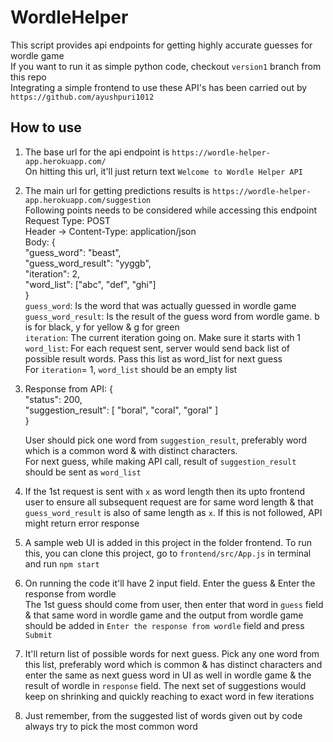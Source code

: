 # WordleHelper

This script provides api endpoints for getting highly accurate guesses for wordle game  
If you want to run it as simple python code, checkout `version1` branch from this repo  
Integrating a simple frontend to use these API's has been carried out by `https://github.com/ayushpuri1012`

## How to use

1. The base url for the api endpoint is `https://wordle-helper-app.herokuapp.com/`  
   On hitting this url, it'll just return text `Welcome to Wordle Helper API`

2. The main url for getting predictions results is `https://wordle-helper-app.herokuapp.com/suggestion`  
   Following points needs to be considered while accessing this endpoint  
   Request Type: POST  
   Header -> Content-Type: application/json  
   Body: {  
   "guess_word": "beast",  
   "guess_word_result": "yyggb",  
   "iteration": 2,  
   "word_list": ["abc", "def", "ghi"]  
   }  
   `guess_word`: Is the word that was actually guessed in wordle game  
   `guess_word_result`: Is the result of the guess word from wordle game. b is for black, y for yellow & g for green  
   `iteration`: The current iteration going on. Make sure it starts with 1  
   `word_list`: For each request sent, server would send back list of possible result words. Pass this list as word_list for next guess  
   For `iteration`= 1, `word_list` should be an empty list

3. Response from API: {  
   "status": 200,  
   "suggestion_result": [
   "boral",
   "coral",
   "goral"
   ]  
   }

   User should pick one word from `suggestion_result`, preferably word which is a common word & with distinct characters.  
   For next guess, while making API call, result of `suggestion_result` should be sent as `word_list`

4. If the 1st request is sent with `x` as word length then its upto frontend user to ensure all subsequent request are for same word length & that `guess_word_result` is also of same length as `x`. If this is not followed, API might return error response

5. A sample web UI is added in this project in the folder frontend. To run this, you can clone this project, go to `frontend/src/App.js` in terminal and run `npm start`

6. On running the code it'll have 2 input field. Enter the guess & Enter the response from wordle  
   The 1st guess should come from user, then enter that word in `guess` field & that same word in wordle game and the output from wordle game should be added in `Enter the response from wordle` field and press `Submit`

7. It'll return list of possible words for next guess. Pick any one word from this list, preferably word which is common & has distinct characters and enter the same as next guess word in UI as well in wordle game & the result of wordle in `response` field. The next set of suggestions would keep on shrinking and quickly reaching to exact word in few iterations

8. Just remember, from the suggested list of words given out by code always try to pick the most common word
